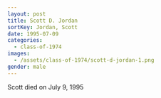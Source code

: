 ```yaml
---
layout: post
title: Scott D. Jordan
sortKey: Jordan, Scott
date: 1995-07-09
categories:
  - class-of-1974
images:
  - /assets/class-of-1974/scott-d-jordan-1.png
gender: male
---
```


Scott died on July 9, 1995
